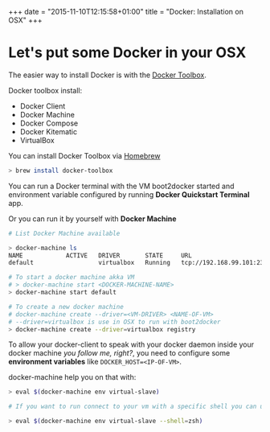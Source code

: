 +++
date = "2015-11-10T12:15:58+01:00"
title = "Docker: Installation on OSX"
+++

# Let's put some Docker in your OSX

The easier way to install Docker is with the [Docker Toolbox](https://www.docker.com/docker-toolbox).

Docker toolbox install:
 - Docker Client
 - Docker Machine
 - Docker Compose
 - Docker Kitematic
 - VirtualBox

You can install Docker Toolbox via [Homebrew](http://brew.sh/)

```bash
> brew install docker-toolbox
```

You can run a Docker terminal with the VM boot2docker started and environment variable configured by running **Docker Quickstart Terminal** app.

Or you can run it by yourself with **Docker Machine**


```bash
# List Docker Machine available

> docker-machine ls
NAME            ACTIVE   DRIVER       STATE     URL                         SWARM
default                  virtualbox   Running   tcp://192.168.99.101:2376

# To start a docker machine akka VM
# > docker-machine start <DOCKER-MACHINE-NAME>
> docker-machine start default

# To create a new docker machine
# docker-machine create --driver=<VM-DRIVER> <NAME-OF-VM>
# --driver=virtualbox is use in OSX to run with boot2docker
> docker-machine create --driver=virtualbox registry
```

To allow your docker-client to speak with your docker daemon inside your docker machine *you follow me, right?*, you need to configure some **environment variables** like `DOCKER_HOST=<IP-OF-VM>`.

docker-machine help you on that with:

```bash
> eval $(docker-machine env virtual-slave)

# If you want to run connect to your vm with a specific shell you can use --shell=<SHELL-NAME>

> eval $(docker-machine env virtual-slave --shell=zsh)
```
